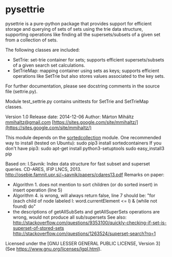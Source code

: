 pysettrie
=========

pysettrie is a pure-python package that provides support for efficient storage and querying of sets of sets 
using the trie data structure, supporting operations like finding all the supersets/subsets of a given set 
from a collection of sets.

The following classes are included: 
- SetTrie: set-trie container for sets; supports efficient supersets/subsets of a given search set calculations. 
- SetTrieMap: mapping container using sets as keys; supports efficient operations like SetTrie but also stores values associated to the key sets.

For further documentation, please see docstring comments in the source file (settrie.py).

Module test_settrie.py contains unittests for SetTrie and SetTrieMap classes.

Version 1.0
Release date: 2014-12-06
Author: Márton Miháltz 
<mmihaltz@gmail.com>
[https://sites.google.com/site/mmihaltz/](https://sites.google.com/site/mmihaltz/)

This module depends on the [sortedcollection](http://grantjenks.com/docs/sortedcontainers/) module.
One recommended way to install (tested on Ubuntu):
sudo pip3 install sortedcontainers
If you don't have pip3:
sudo apt-get install python3-setuptools
sudo easy_install3 pip

Based on:
I.Savnik: Index data structure for fast subset and superset queries. CD-ARES, IFIP LNCS, 2013.
http://osebje.famnit.upr.si/~savnik/papers/cdares13.pdf
Remarks on paper: 
- Algorithm 1. does not mention to sort children (or do sorted insert) in insert operation (line 5)
- Algorithm 4. is wrong, will always return false, line 7 should be: "for (each child of node labeled l: word.currentElement <= l) & (while not found) do"
- the descriptions of getAllSubSets and getAllSuperSets operations are wrong, would not produce all sub/supersets
See also:
http://stackoverflow.com/questions/9353100/quickly-checking-if-set-is-superset-of-stored-sets
http://stackoverflow.com/questions/1263524/superset-search?rq=1

Licensed under the [GNU LESSER GENERAL PUBLIC LICENSE, Version 3](See https://www.gnu.org/licenses/lgpl.html).

